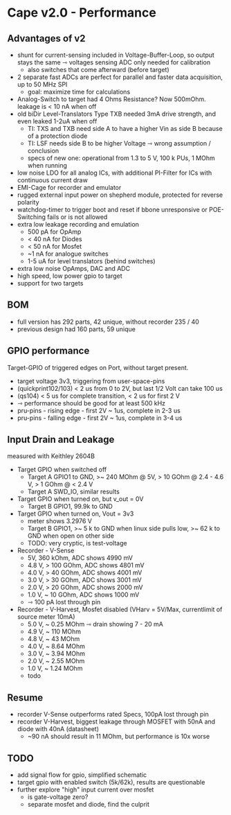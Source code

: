 # Cape v2.0 - Performance

## Advantages of v2

- shunt for current-sensing included in Voltage-Buffer-Loop, so output stays the same ⇾ voltages sensing ADC only needed for calibration
    - also switches that come afterward (before target)
- 2 separate fast ADCs are perfect for parallel and faster data acquisition, up to 50 MHz SPI
    - goal: maximize time for calculations
- Analog-Switch to target had 4 Ohms Resistance? Now 500mOhm. leakage is < 10 nA when off
- old biDir Level-Translators Type TXB needed 3mA drive strength, and even leaked 1-2uA when off
    - TI: TXS and TXB need side A to have a higher Vin as side B because of a protection diode
    - TI: LSF needs side B to be higher Voltage ⇾ wrong assumption / conclusion
    - specs of new one: operational from 1.3 to 5 V, 100 k PUs, 1 MOhm when running
- low noise LDO for all analog ICs, with additional PI-Filter for ICs with continuous current draw
- EMI-Cage for recorder and emulator
- rugged external input power on shepherd module, protected for reverse polarity
- watchdog-timer to trigger boot and reset if bbone unresponsive or POE-Switching fails or is not allowed
- extra low leakage recording and emulation
    - 500 pA for OpAmp
    - < 40 nA for Diodes
    - < 50 nA for Mosfet
    - ~1 nA for analogue switches
    - 1-5 uA for level translators (behind switches)
- extra low noise OpAmps, DAC and ADC
- high speed, low power gpio to target
- support for two targets

## BOM

- full version has 292 parts, 42 unique, without recorder 235 / 40
- previous design had 160 parts, 59 unique


## GPIO performance

Target-GPIO of triggered edges on Port, without target present.

- target voltage 3v3, triggering from user-space-pins
- (quickprint102/103)  < 2 us from 0 to 2V, but last 1/2 Volt can take 100 us
- (qs104) < 5 us for complete transition, < 2 us for first 2 V
- ⇾ performance should be good for at least 500 kHz
- pru-pins - rising edge - first 2V ~ 1us, complete in 2-3 us
- pru-pins - falling edge - first 2V ~ 1us, complete in 3-4 us

## Input Drain and Leakage

measured with Keithley 2604B

- Target GPIO when switched off
    - Target A GPIO1 to GND, >~ 240 MOhm @ 5V, > 10 GOhm @ 2.4 - 4.6 V, > 1 GOhm @ < 2.4 V
    - Target A SWD_IO, similar results
- Target GPIO when turned on, but v_out = 0V
    - Target B GPIO1, 99.9k to GND
- Target GPIO when turned on, Vout = 3v3
    - meter shows 3.2976 V
    - Target B GPIO1, >~ 5 k to GND when linux side pulls low, >~ 62 k to GND when open on other side
    - TODO: very cryptic, is test-voltage
- Recorder - V-Sense
    - 5V, 360 kOhm, ADC shows 4990 mV
    - 4.8 V, > 100 GOhm, ADC shows 4801 mV
    - 4.0 V, > 40 GOhm, ADC shows 4001 mV
    - 3.0 V, > 30 GOhm, ADC shows 3001 mV
    - 2.0 V, > 20 GOhm, ADC shows 2000 mV
    - 1.0 V, ~ 10 GOhm, ADC shows 1000 mV
    - ⇾ 100 pA lost through pin
- Recorder - V-Harvest, Mosfet disabled (VHarv = 5V/Max, currentlimit of source meter 10mA)
    - 5.0 V, ~ 0.25 MOhm ⇾ drain showing 7 - 20 mA
    - 4.9 V, ~ 110 MOhm
    - 4.8 V, ~ 43 MOhm
    - 4.0 V, ~ 8.64 MOhm
    - 3.0 V, ~ 3.94 MOhm
    - 2.0 V, ~ 2.55 MOhm
    - 1.0 V, ~ 1.24 MOhm
    - todo

## Resume

- recorder V-Sense outperforms rated Specs, 100pA lost through pin
- recorder V-Harvest, biggest leakage through MOSFET with 50nA and diode with 40nA (datasheet)
    - ~90 nA should result in 11 MOhm, but performance is 10x worse

## TODO

- add signal flow for gpio, simplified schematic
- target gpio with enabled switch (5k/62k), results are questionable
- further explore "high" input current over mosfet
    - is gate-voltage zero?
    - separate mosfet and diode, find the culprit
